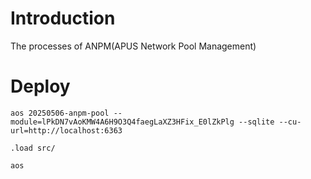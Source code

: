 # Introduction
The processes of ANPM(APUS Network Pool Management)

# Deploy
`aos 20250506-anpm-pool --module=lPkDN7vAoKMW4A6H9O3Q4faegLaXZ3HFix_E0lZkPlg --sqlite --cu-url=http://localhost:6363`
```
.load src/
```
`aos `